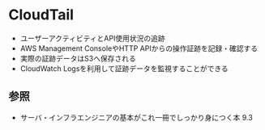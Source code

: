 # CloudTail
- ユーザーアクティビティとAPI使用状況の追跡
- AWS Management ConsoleやHTTP APIからの操作証跡を記録・確認する
- 実際の証跡データはS3へ保存される
- CloudWatch Logsを利用して証跡データを監視することができる

## 参照
- サーバ・インフラエンジニアの基本がこれ一冊でしっかり身につく本 9.3
